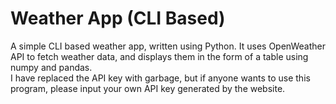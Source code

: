 # Weather App (CLI Based)
A simple CLI based weather app, written using Python. It uses OpenWeather API to fetch weather data, and displays them in the form of a table using numpy and pandas. <br>
I have replaced the API key with garbage, but if anyone wants to use this program, please input your own API key generated by the website.
